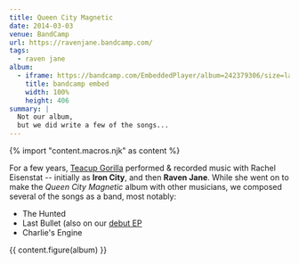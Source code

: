```yaml
---
title: Queen City Magnetic
date: 2014-03-03
venue: BandCamp
url: https://ravenjane.bandcamp.com/
tags:
  - raven jane
album:
  - iframe: https://bandcamp.com/EmbeddedPlayer/album=242379306/size=large/bgcol=ffffff/linkcol=0687f5/artwork=small/transparent=true/
    title: bandcamp embed
    width: 100%
    height: 406
summary: |
  Not our album,
  but we did write a few of the songs...
---
```


{% import "content.macros.njk" as content %}

For a few years,
[Teacup Gorilla](/orgs/teacup-gorilla/)
performed & recorded music with
Rachel Eisenstat --
initially as **Iron City**,
and then **Raven Jane**.
While she went on to make the
*Queen City Magnetic* album
with other musicians,
we composed several of the songs as a band,
most notably:

- The Hunted
- Last Bullet (also on our [debut EP](/2015/07/09/holes-they-leave/)
- Charlie's Engine

{{ content.figure(album) }}
